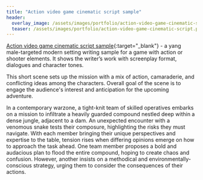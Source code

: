 ```yaml
---
title: "Action video game cinematic script sample"
header:
  overlay_image: /assets/images/portfolio/action-video-game-cinematic-script.png
  teaser: /assets/images/portfolio/action-video-game-cinematic-script.png
---
```


[Action video game cinematic script sample](https://drive.google.com/file/d/1e_JIoyUQGmYsPSc1nAhbRxzw_Mu8aHFc/view?usp=drive_link){:target="\_blank"} - a yang male-targeted modern setting writing sample for a game with action or shooter elements. It shows the writer’s work with screenplay format, dialogues and character tones.

This short scene sets up the mission with a mix of action, camaraderie, and conflicting ideas among the characters. Overall goal of the scene is to engage the audience's interest and anticipation for the upcoming adventure.

In a contemporary warzone, a tight-knit team of skilled operatives embarks on a mission to infiltrate a heavily guarded compound nestled deep within a dense jungle, adjacent to a dam. An unexpected encounter with a venomous snake tests their composure, highlighting the risks they must navigate. With each member bringing their unique perspectives and expertise to the table, tension rises when differing opinions emerge on how to approach the task ahead. One team member proposes a bold and audacious plan to flood the entire compound, hoping to create chaos and confusion. However, another insists on a methodical and environmentally-conscious strategy, urging them to consider the consequences of their actions.